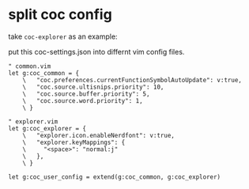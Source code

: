 # split coc config

take `coc-explorer` as an example:

put this coc-settings.json into differnt vim config files.

```vim script
" common.vim
let g:coc_common = {
    \   "coc.preferences.currentFunctionSymbolAutoUpdate": v:true,
    \   "coc.source.ultisnips.priority": 10,
    \   "coc.source.buffer.priority": 5,
    \   "coc.source.word.priority": 1,
    \ }

" explorer.vim
let g:coc_explorer = {
    \   "explorer.icon.enableNerdfont": v:true,
    \   "explorer.keyMappings": {
    \     "<space>": "normal:j"
    \   },
    \ }

let g:coc_user_config = extend(g:coc_common, g:coc_explorer)
```
